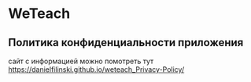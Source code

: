 # WeTeach
## Политика конфиденциальности приложения 

сайт с информацией можно помотреть тут https://danielfilinski.github.io/weteach_Privacy-Policy/
